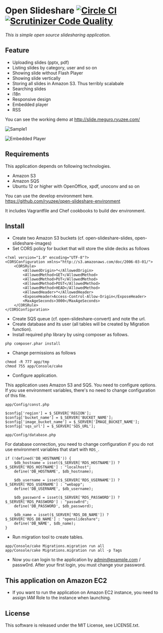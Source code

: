 # Open Slideshare [![Circle CI](https://circleci.com/gh/ryuzee/open-slideshare/tree/master.svg?style=svg)](https://circleci.com/gh/ryuzee/open-slideshare/tree/master) [![Scrutinizer Code Quality](https://scrutinizer-ci.com/g/ryuzee/open-slideshare/badges/quality-score.png?b=master)](https://scrutinizer-ci.com/g/ryuzee/open-slideshare/?branch=master)

*This is simple open source slidesharing application.*

## Feature

- Uploading slides (pptx, pdf)
- Listing slides by category, user and so on
- Showing slide without Flash Player
- Showing slide vertically
- Storing all slides in Amazon S3. Thus terribly scalabale
- Searching slides
- i18n
- Responsive design
- Embedded player
- RSS

You can see the working demo at http://slide.meguro.ryuzee.com/

![Sample1](http://www.ryuzee.com/images/work/OpenSlideshare02.png)

![Embedded Player](http://www.ryuzee.com/images/work/embedded_player.png)

## Requirements

This application depends on following technologies.

- Amazon S3
- Amazon SQS
- Ubuntu 12 or higher with OpenOffice, xpdf, unoconv and so on

You can use the develop environment here. https://github.com/ryuzee/open-slideshare-environment

It includes Vagrantfile and Chef cookbooks to build dev environment.

## Install

- Create two Amazon S3 buckets (cf. open-slideshare-slides, open-slideshare-images)
- Set CORS policy for bucket that will store the slide decks as follows

```
<?xml version="1.0" encoding="UTF-8"?>
<CORSConfiguration xmlns="http://s3.amazonaws.com/doc/2006-03-01/">
    <CORSRule>
        <AllowedOrigin>*</AllowedOrigin>
        <AllowedMethod>GET</AllowedMethod>
        <AllowedMethod>PUT</AllowedMethod>
        <AllowedMethod>POST</AllowedMethod>
        <AllowedMethod>HEAD</AllowedMethod>
        <AllowedHeader>*</AllowedHeader>
        <ExposeHeader>Access-Control-Allow-Origin</ExposeHeader>
        <MaxAgeSeconds>3000</MaxAgeSeconds>
    </CORSRule>
</CORSConfiguration>
```

- Create SQS queue (cf. open-slideshare-convert) and note the url.
- Create database and its user (all tables will be created by Migration function).
- Install required php library by using composer as follows.

```
php composer.phar install
```

- Change permissions as follows

```
chmod -R 777 app/tmp
chmod 755 app/Console/cake
```

- Configure application.

This application uses Amazon S3 and SQS. You need to configure options. If you use environment variables, there's no need to change configuration of this file.

`app/Config/const.php`

```
$config['region'] = $_SERVER['REGION'];
$config['bucket_name'] = $_SERVER['BUCKET_NAME'];
$config['image_bucket_name'] = $_SERVER['IMAGE_BUCKET_NAME'];
$config['sqs_url'] = $_SERVER['SQS_URL'];
```

`app/Config/database.php`

For database connection, you need to change configuration if you do not use environment variables that start with `RDS_`.

```
if (!defined('DB_HOSTNAME')) {
    $db_hostname = isset($_SERVER['RDS_HOSTNAME']) ? $_SERVER['RDS_HOSTNAME'] : "localhost";
    define('DB_HOSTNAME', $db_hostname);

    $db_username = isset($_SERVER['RDS_USERNAME']) ? $_SERVER['RDS_USERNAME'] : "webapp";
    define('DB_USERNAME', $db_username);

    $db_password = isset($_SERVER['RDS_PASSWORD']) ? $_SERVER['RDS_PASSWORD'] : "passw0rd";
    define('DB_PASSWORD', $db_password);

    $db_name = isset($_SERVER['RDS_DB_NAME']) ? $_SERVER['RDS_DB_NAME'] : "openslideshare";
    define('DB_NAME', $db_name);
}
```

- Run migration tool to create tables.

```
app/Console/cake Migrations.migration run all
app/Console/cake Migrations.migration run all -p Tags
```

- Now you can login to the application by admin@example.com / passw0rd. After your first login, you must change your password.

## This application on Amazon EC2

- If you want to run the application on Amazon EC2 instance, you need to assign IAM Role to the instance when launching.

## License

This software is released under the MIT License, see LICENSE.txt.
